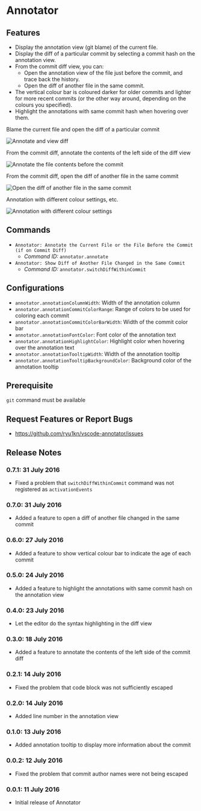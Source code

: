 # Annotator

## Features

* Display the annotation view (git blame) of the current file.
* Display the diff of a particular commit by selecting a commit hash on the annotation view.
* From the commit diff view, you can:
  * Open the annotation view of the file just before the commit, and trace back the history.
  * Open the diff of another file in the same commit.
* The vertical colour bar is coloured darker for older commits and lighter for more recent commits (or the other way around, depending on the colours you specified).
* Highlight the annotations with same commit hash when hovering over them.

Blame the current file and open the diff of a particular commit

![Annotate and view diff](https://raw.githubusercontent.com/ryu1kn/vscode-annotator/master/images/animations/annotate-code.gif)

From the commit diff, annotate the contents of the left side of the diff view

![Annotate the file contents before the commit](https://raw.githubusercontent.com/ryu1kn/vscode-annotator/master/images/animations/annotate-contents-of-before-selected-commit.gif)

From the commit diff, open the diff of another file in the same commit

![Open the diff of another file in the same commit](https://raw.githubusercontent.com/ryu1kn/vscode-annotator/master/images/animations/open-diff-of-another-file.gif)

Annotation with different colour settings, etc.

![Annotation with different colour settings](https://raw.githubusercontent.com/ryu1kn/vscode-annotator/master/images/screencaptures/light-theme.png)

## Commands

* `Annotator: Annotate the Current File or the File Before the Commit (if on Commit Diff)`
    * *Command ID:* `annotator.annotate`
* `Annotator: Show Diff of Another File Changed in the Same Commit`
    * *Command ID:* `annotator.switchDiffWithinCommit`

## Configurations

* `annotator.annotationColumnWidth`: Width of the annotation column
* `annotator.annotationCommitColorRange`: Range of colors to be used for coloring each commit
* `annotator.annotationCommitColorBarWidth`: Width of the commit color bar
* `annotator.annotationFontColor`: Font color of the annotation text
* `annotator.annotationHighlightColor`: Highlight color when hovering over the annotation text
* `annotator.annotationTooltipWidth`: Width of the annotation tooltip
* `annotator.annotationTooltipBackgroundColor`: Background color of the annotation tooltip

## Prerequisite

`git` command must be available

## Request Features or Report Bugs

* https://github.com/ryu1kn/vscode-annotator/issues

## Release Notes

### 0.7.1: 31 July 2016

* Fixed a problem that `switchDiffWithinCommit` command was not registered as `activationEvents`

### 0.7.0: 31 July 2016

* Added a feature to open a diff of another file changed in the same commit

### 0.6.0: 27 July 2016

* Added a feature to show vertical colour bar to indicate the age of each commit

### 0.5.0: 24 July 2016

* Added a feature to highlight the annotations with same commit hash on the annotation view

### 0.4.0: 23 July 2016

* Let the editor do the syntax highlighting in the diff view

### 0.3.0: 18 July 2016

* Added a feature to annotate the contents of the left side of the commit diff

### 0.2.1: 14 July 2016

* Fixed the problem that code block was not sufficiently escaped

### 0.2.0: 14 July 2016

* Added line number in the annotation view

### 0.1.0: 13 July 2016

* Added annotation tooltip to display more information about the commit

### 0.0.2: 12 July 2016

* Fixed the problem that commit author names were not being escaped

### 0.0.1: 11 July 2016

* Initial release of Annotator
